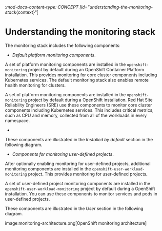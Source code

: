 :_mod-docs-content-type: CONCEPT
[id="understanding-the-monitoring-stack_{context}"]
# Understanding the monitoring stack

The monitoring stack includes the following components:

* *Default platform monitoring components*.

A set of platform monitoring components are installed in the `openshift-monitoring` project by default during an OpenShift Container Platform installation. This provides monitoring for core cluster components including Kubernetes services. The default monitoring stack also enables remote health monitoring for clusters.


A set of platform monitoring components are installed in the `openshift-monitoring` project by default during a OpenShift installation. Red Hat Site Reliability Engineers (SRE) use these components to monitor core cluster components including Kubernetes services. This includes critical metrics, such as CPU and memory, collected from all of the workloads in every namespace.

+
These components are illustrated in the *Installed by default* section in the following diagram.

* *Components for monitoring user-defined projects*.

After optionally enabling monitoring for user-defined projects, additional monitoring components are installed in the `openshift-user-workload-monitoring` project. This provides monitoring for user-defined projects.


A set of user-defined project monitoring components are installed in the `openshift-user-workload-monitoring` project by default during a OpenShift installation. You can use these components to monitor services and pods in user-defined projects.

These components are illustrated in the *User* section in the following diagram.

image:monitoring-architecture.png[OpenShift monitoring architecture]
